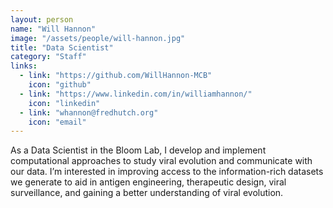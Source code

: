 ```yaml
---
layout: person
name: "Will Hannon"
image: "/assets/people/will-hannon.jpg"
title: "Data Scientist"
category: "Staff"
links:
  - link: "https://github.com/WillHannon-MCB"
    icon: "github"
  - link: "https://www.linkedin.com/in/williamhannon/"
    icon: "linkedin"
  - link: "whannon@fredhutch.org"
    icon: "email"
---
```


As a Data Scientist in the Bloom Lab, I develop and implement computational approaches to study viral evolution and communicate with our data. I’m interested in improving access to the information-rich datasets we generate to aid in antigen engineering, therapeutic design, viral surveillance, and gaining a better understanding of viral evolution.
